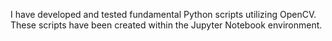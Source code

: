 I have developed and tested fundamental Python scripts utilizing OpenCV. These scripts have been created within the Jupyter Notebook environment.

